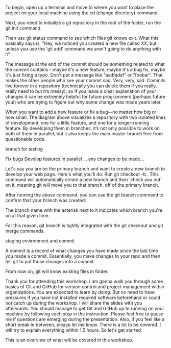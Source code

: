 To begin, open up a terminal and move to where you want to place the project on your local machine using the cd (change directory) command.

Next, you need to initialize a git repository in the root of the folder, run the git init command.

Then use git status command to see which files git knows exit.
What this basically says is, "Hey, we noticed you created a new file called XX, but unless you use the 'git add' command we aren't going to do anything with it"

The message at the end of the commit should be something related to what the commit contains - maybe it's a new feature, maybe it's a bug fix, maybe it's just fixing a typo. Don't put a message like "asdfadsf" or "foobar". That makes the other people who see your commit sad. Very, very, sad. Commits live forever in a repository (technically you can delete them if you really, really need to but it’s messy), so if you leave a clear explanation of your changes it can be extremely helpful for future programmers (perhaps future you!) who are trying to figure out why some change was made years later.

When you want to add a new feature or fix a bug—no matter how big or how small. The diagram above visualizes a repository with two isolated lines of development, one for a little feature, and one for a longer-running feature. By developing them in branches, it’s not only possible to work on both of them in parallel, but it also keeps the main master branch free from questionable code.

branch for testing

Fix bugs
Develop features in parallel
...
any changes to be made...




Let's say you are on the primary branch and want to create a new branch to develop your web page. Here's what you'll do: Run git checkout -b <my branch name>. This command will automatically create a new branch and then 'check you out' on it, meaning git will move you to that branch, off of the primary branch.

After running the above command, you can use the git branch command to confirm that your branch was created:

The branch name with the asterisk next to it indicates which branch you're on at that given time.

For this reason, git branch is tightly integrated with the git checkout and git merge commands.


staging environment and commit

A commit is a record of what changes you have made since the last time you made a commit. Essentially, you make changes to your repo and then tell git to put those changes into a commit.










From now on, git will know existing files in folder.





Thank you for attending this workshop. I am gonna walk you through some basics of Git and GitHub for version control and project management within organizations. You are expected to learn by doing. But no need to have pressures if you have not installed required software beforehand or could not catch up during the workshop. I will share the slides with you afterwards. You should manage to get Git and GitHub up to running on your machine by following each step in the instruction. Please feel free to pause me if questions are emerging during the presentation. Also, if you feel like a short break in between, please let me know. There is a lot to be covered. I will try to explain everything within 1.5 hours. So let's get started.

This is an overview of what will be covered in this workshop.
